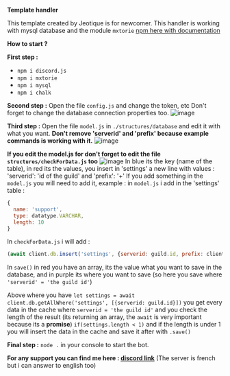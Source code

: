 **Template handler**

This template created by Jeotique is for newcomer.
This handler is working with mysql database and the module ``mxtorie`` [npm here with documentation](https://www.npmjs.com/package/mxtorie)

**How to start ?**

**First step :**
- `npm i discord.js`
- `npm i mxtorie`
- `npm i mysql`
- `npm i chalk`

**Second step :**
Open the file `config.js` and change the token, etc
Don't forget to change the database connection properties too.
![image](https://user-images.githubusercontent.com/71186872/141164368-505e8878-3740-4816-8ec0-8775e6520f41.png)

**Third step :**
Open the file `model.js` in `./structures/database` and edit it with what you want.
**Don't remove 'serverid' and 'prefix' because example commands is working with it.**
![image](https://user-images.githubusercontent.com/71186872/141164425-44f6adc2-3b5b-4d26-8208-778175d17ce9.png)

**If you edit the model.js for don't forget to edit the file `structures/checkForData.js` too**
![image](https://user-images.githubusercontent.com/71186872/141292515-98310658-1bee-4bed-8992-923254905fde.png)
In blue its the key (name of the table), in red its the values, you insert in 'settings' a new line with values : 'serverid': 'id of the guild' and 'prefix': '+'
If you add something in the `model.js` you will need to add it, example : in `model.js` i add in the 'settings' table :
```js
{
  name: 'support',
  type: datatype.VARCHAR,
  length: 10
}
```
In `checkForData.js` i will add :
```js
(await client.db.insert('settings', {serverid: guild.id, prefix: client.config.prefix, support: 'off'})).save('settings', ['serverid', 'prefix', 'support'], [{serverid: guild.id}])
```

In `save()` in red you have an array, its the value what you want to save in the database, and in purple its where you want to save (so here you save where `'serverid' = 'the guild id'`)

Above where you have `let settings = await client.db.getAllWhere('settings', [{serverid: guild.id}])` you get every data in the cache where `serverid = 'the guild id'` and you check the length of the result (its returning an array, the `await` is very important because its a **promise**) `if(settings.length < 1)` and if the length is under 1 you will insert the data in the cache and save it after with `.save()`

**Final step :** 
`node .` in your console to start the bot.

**For any support you can find me here : [discord link](https://discord.gg/mxtorie)**
(The server is french but i can answer to english too)
